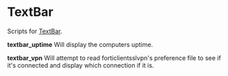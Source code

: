 # TextBar
Scripts for [TextBar](http://www.richsomerfield.com/apps/).

**textbar_uptime** Will display the computers uptime.

**textbar_vpn** Will attempt to read forticlientsslvpn's preference file to see if it's connected and display which connection if it is.